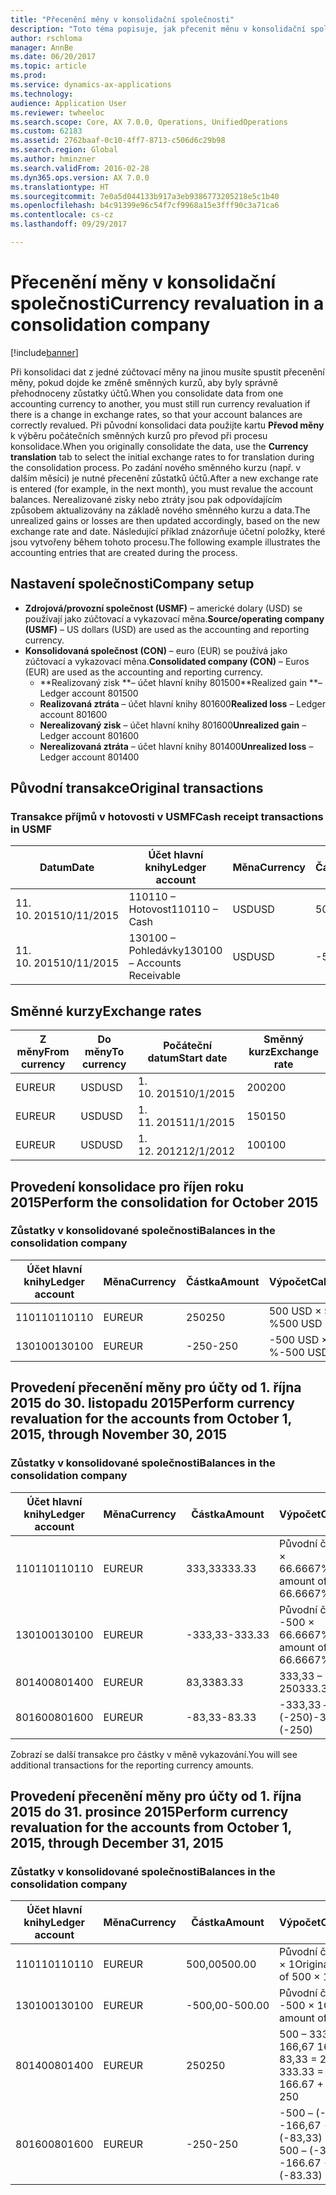 ```yaml
---
title: "Přecenění měny v konsolidační společnosti"
description: "Toto téma popisuje, jak přecenit měnu v konsolidační společnosti."
author: rschloma
manager: AnnBe
ms.date: 06/20/2017
ms.topic: article
ms.prod: 
ms.service: dynamics-ax-applications
ms.technology: 
audience: Application User
ms.reviewer: twheeloc
ms.search.scope: Core, AX 7.0.0, Operations, UnifiedOperations
ms.custom: 62183
ms.assetid: 2762baaf-0c10-4ff7-8713-c506d6c29b98
ms.search.region: Global
ms.author: hminzner
ms.search.validFrom: 2016-02-28
ms.dyn365.ops.version: AX 7.0.0
ms.translationtype: HT
ms.sourcegitcommit: 7e0a5d044133b917a3eb9386773205218e5c1b40
ms.openlocfilehash: b4c91399e96c54f7cf9968a15e3fff90c3a71ca6
ms.contentlocale: cs-cz
ms.lasthandoff: 09/29/2017

---
```


# <a name="currency-revaluation-in-a-consolidation-company"></a><span data-ttu-id="87b5f-103">Přecenění měny v konsolidační společnosti</span><span class="sxs-lookup"><span data-stu-id="87b5f-103">Currency revaluation in a consolidation company</span></span>

[!include[banner](../includes/banner.md)]




<span data-ttu-id="87b5f-104">Při konsolidaci dat z jedné zúčtovací měny na jinou musíte spustit přecenění měny, pokud dojde ke změně směnných kurzů, aby byly správně přehodnoceny zůstatky účtů.</span><span class="sxs-lookup"><span data-stu-id="87b5f-104">When you consolidate data from one accounting currency to another, you must still run currency revaluation if there is a change in exchange rates, so that your account balances  are correctly revalued.</span></span> <span data-ttu-id="87b5f-105">Při původní konsolidaci data použijte kartu **Převod měny** k výběru počátečních směnných kurzů pro převod při procesu konsolidace.</span><span class="sxs-lookup"><span data-stu-id="87b5f-105">When you originally consolidate the data, use the **Currency translation** tab to select the initial exchange rates to for translation during the consolidation process.</span></span> <span data-ttu-id="87b5f-106">Po zadání nového směnného kurzu (např. v dalším měsíci) je nutné přecenění zůstatků účtů.</span><span class="sxs-lookup"><span data-stu-id="87b5f-106">After a new exchange rate is entered (for example, in the next month), you must revalue the account balances.</span></span> <span data-ttu-id="87b5f-107">Nerealizované zisky nebo ztráty jsou pak odpovídajícím způsobem aktualizovány na základě nového směnného kurzu a data.</span><span class="sxs-lookup"><span data-stu-id="87b5f-107">The unrealized gains or losses are then updated accordingly, based on the new exchange rate and date.</span></span> <span data-ttu-id="87b5f-108">Následující příklad znázorňuje účetní položky, které jsou vytvořeny během tohoto procesu.</span><span class="sxs-lookup"><span data-stu-id="87b5f-108">The following example illustrates the accounting entries that are created during the process.</span></span>

## <a name="company-setup"></a><span data-ttu-id="87b5f-109">Nastavení společnosti</span><span class="sxs-lookup"><span data-stu-id="87b5f-109">Company setup</span></span>
-   <span data-ttu-id="87b5f-110">**Zdrojová/provozní společnost (USMF)** – americké dolary (USD) se používají jako zúčtovací a vykazovací měna.</span><span class="sxs-lookup"><span data-stu-id="87b5f-110">**Source/operating company (USMF)** – US dollars (USD) are used as the accounting and reporting currency.</span></span>
-   <span data-ttu-id="87b5f-111">**Konsolidovaná společnost (CON)** – euro (EUR) se používá jako zúčtovací a vykazovací měna.</span><span class="sxs-lookup"><span data-stu-id="87b5f-111">**Consolidated company (CON)** – Euros (EUR) are used as the accounting and reporting currency.</span></span>
    -   <span data-ttu-id="87b5f-112">**Realizovaný zisk **– účet hlavní knihy 801500</span><span class="sxs-lookup"><span data-stu-id="87b5f-112">**Realized gain **– Ledger account 801500</span></span>
    -   <span data-ttu-id="87b5f-113">**Realizovaná ztráta** – účet hlavní knihy 801600</span><span class="sxs-lookup"><span data-stu-id="87b5f-113">**Realized loss** – Ledger account 801600</span></span>
    -   <span data-ttu-id="87b5f-114">**Nerealizovaný zisk** – účet hlavní knihy 801600</span><span class="sxs-lookup"><span data-stu-id="87b5f-114">**Unrealized gain** – Ledger account 801600</span></span>
    -   <span data-ttu-id="87b5f-115">**Nerealizovaná ztráta** – účet hlavní knihy 801400</span><span class="sxs-lookup"><span data-stu-id="87b5f-115">**Unrealized loss** – Ledger account 801400</span></span>

## <a name="original-transactions"></a><span data-ttu-id="87b5f-116">Původní transakce</span><span class="sxs-lookup"><span data-stu-id="87b5f-116">Original transactions</span></span>
### <a name="cash-receipt-transactions-in-usmf"></a><span data-ttu-id="87b5f-117">Transakce příjmů v hotovosti v USMF</span><span class="sxs-lookup"><span data-stu-id="87b5f-117">Cash receipt transactions in USMF</span></span>

| <span data-ttu-id="87b5f-118">Datum</span><span class="sxs-lookup"><span data-stu-id="87b5f-118">Date</span></span>       | <span data-ttu-id="87b5f-119">Účet hlavní knihy</span><span class="sxs-lookup"><span data-stu-id="87b5f-119">Ledger account</span></span>               | <span data-ttu-id="87b5f-120">Měna</span><span class="sxs-lookup"><span data-stu-id="87b5f-120">Currency</span></span> | <span data-ttu-id="87b5f-121">Částka</span><span class="sxs-lookup"><span data-stu-id="87b5f-121">Amount</span></span> |
|------------|------------------------------|----------|--------|
| <span data-ttu-id="87b5f-122">11. 10. 2015</span><span class="sxs-lookup"><span data-stu-id="87b5f-122">10/11/2015</span></span> | <span data-ttu-id="87b5f-123">110110 – Hotovost</span><span class="sxs-lookup"><span data-stu-id="87b5f-123">110110 – Cash</span></span>                | <span data-ttu-id="87b5f-124">USD</span><span class="sxs-lookup"><span data-stu-id="87b5f-124">USD</span></span>      | <span data-ttu-id="87b5f-125">500</span><span class="sxs-lookup"><span data-stu-id="87b5f-125">500</span></span>    |
| <span data-ttu-id="87b5f-126">11. 10. 2015</span><span class="sxs-lookup"><span data-stu-id="87b5f-126">10/11/2015</span></span> | <span data-ttu-id="87b5f-127">130100 – Pohledávky</span><span class="sxs-lookup"><span data-stu-id="87b5f-127">130100 – Accounts Receivable</span></span> | <span data-ttu-id="87b5f-128">USD</span><span class="sxs-lookup"><span data-stu-id="87b5f-128">USD</span></span>      | <span data-ttu-id="87b5f-129">-500</span><span class="sxs-lookup"><span data-stu-id="87b5f-129">-500</span></span>   |

## <a name="exchange-rates"></a><span data-ttu-id="87b5f-130">Směnné kurzy</span><span class="sxs-lookup"><span data-stu-id="87b5f-130">Exchange rates</span></span>
| <span data-ttu-id="87b5f-131">Z měny</span><span class="sxs-lookup"><span data-stu-id="87b5f-131">From currency</span></span> | <span data-ttu-id="87b5f-132">Do měny</span><span class="sxs-lookup"><span data-stu-id="87b5f-132">To currency</span></span> | <span data-ttu-id="87b5f-133">Počáteční datum</span><span class="sxs-lookup"><span data-stu-id="87b5f-133">Start date</span></span> | <span data-ttu-id="87b5f-134">Směnný kurz</span><span class="sxs-lookup"><span data-stu-id="87b5f-134">Exchange rate</span></span> |
|---------------|-------------|------------|---------------|
| <span data-ttu-id="87b5f-135">EUR</span><span class="sxs-lookup"><span data-stu-id="87b5f-135">EUR</span></span>           | <span data-ttu-id="87b5f-136">USD</span><span class="sxs-lookup"><span data-stu-id="87b5f-136">USD</span></span>         | <span data-ttu-id="87b5f-137">1. 10. 2015</span><span class="sxs-lookup"><span data-stu-id="87b5f-137">10/1/2015</span></span>  | <span data-ttu-id="87b5f-138">200</span><span class="sxs-lookup"><span data-stu-id="87b5f-138">200</span></span>           |
| <span data-ttu-id="87b5f-139">EUR</span><span class="sxs-lookup"><span data-stu-id="87b5f-139">EUR</span></span>           | <span data-ttu-id="87b5f-140">USD</span><span class="sxs-lookup"><span data-stu-id="87b5f-140">USD</span></span>         | <span data-ttu-id="87b5f-141">1. 11. 2015</span><span class="sxs-lookup"><span data-stu-id="87b5f-141">11/1/2015</span></span>  | <span data-ttu-id="87b5f-142">150</span><span class="sxs-lookup"><span data-stu-id="87b5f-142">150</span></span>           |
| <span data-ttu-id="87b5f-143">EUR</span><span class="sxs-lookup"><span data-stu-id="87b5f-143">EUR</span></span>           | <span data-ttu-id="87b5f-144">USD</span><span class="sxs-lookup"><span data-stu-id="87b5f-144">USD</span></span>         | <span data-ttu-id="87b5f-145">1. 12. 2012</span><span class="sxs-lookup"><span data-stu-id="87b5f-145">12/1/2012</span></span>  | <span data-ttu-id="87b5f-146">100</span><span class="sxs-lookup"><span data-stu-id="87b5f-146">100</span></span>           |

## <a name="perform-the-consolidation-for-october-2015"></a><span data-ttu-id="87b5f-147">Provedení konsolidace pro říjen roku 2015</span><span class="sxs-lookup"><span data-stu-id="87b5f-147">Perform the consolidation for October 2015</span></span>
### <a name="balances-in-the-consolidation-company"></a><span data-ttu-id="87b5f-148">Zůstatky v konsolidované společnosti</span><span class="sxs-lookup"><span data-stu-id="87b5f-148">Balances in the consolidation company</span></span>

| <span data-ttu-id="87b5f-149">Účet hlavní knihy</span><span class="sxs-lookup"><span data-stu-id="87b5f-149">Ledger account</span></span> | <span data-ttu-id="87b5f-150">Měna</span><span class="sxs-lookup"><span data-stu-id="87b5f-150">Currency</span></span> | <span data-ttu-id="87b5f-151">Částka</span><span class="sxs-lookup"><span data-stu-id="87b5f-151">Amount</span></span> | <span data-ttu-id="87b5f-152">Výpočet</span><span class="sxs-lookup"><span data-stu-id="87b5f-152">Calculation</span></span>    |
|----------------|----------|--------|----------------|
| <span data-ttu-id="87b5f-153">110110</span><span class="sxs-lookup"><span data-stu-id="87b5f-153">110110</span></span>         | <span data-ttu-id="87b5f-154">EUR</span><span class="sxs-lookup"><span data-stu-id="87b5f-154">EUR</span></span>      | <span data-ttu-id="87b5f-155">250</span><span class="sxs-lookup"><span data-stu-id="87b5f-155">250</span></span>    | <span data-ttu-id="87b5f-156">500 USD × 50 %</span><span class="sxs-lookup"><span data-stu-id="87b5f-156">500 USD × 50%</span></span>  |
| <span data-ttu-id="87b5f-157">130100</span><span class="sxs-lookup"><span data-stu-id="87b5f-157">130100</span></span>         | <span data-ttu-id="87b5f-158">EUR</span><span class="sxs-lookup"><span data-stu-id="87b5f-158">EUR</span></span>      | <span data-ttu-id="87b5f-159">-250</span><span class="sxs-lookup"><span data-stu-id="87b5f-159">-250</span></span>   | <span data-ttu-id="87b5f-160">-500 USD × 50 %</span><span class="sxs-lookup"><span data-stu-id="87b5f-160">-500 USD × 50%</span></span> |

## <a name="perform-currency-revaluation-for-the-accounts-from-october-1-2015-through-november-30-2015"></a><span data-ttu-id="87b5f-161">Provedení přecenění měny pro účty od 1. října 2015 do 30. listopadu 2015</span><span class="sxs-lookup"><span data-stu-id="87b5f-161">Perform currency revaluation for the accounts from October 1, 2015, through November 30, 2015</span></span>
### <a name="balances-in-the-consolidation-company"></a><span data-ttu-id="87b5f-162">Zůstatky v konsolidované společnosti</span><span class="sxs-lookup"><span data-stu-id="87b5f-162">Balances in the consolidation company</span></span>

| <span data-ttu-id="87b5f-163">Účet hlavní knihy</span><span class="sxs-lookup"><span data-stu-id="87b5f-163">Ledger account</span></span> | <span data-ttu-id="87b5f-164">Měna</span><span class="sxs-lookup"><span data-stu-id="87b5f-164">Currency</span></span> | <span data-ttu-id="87b5f-165">Částka</span><span class="sxs-lookup"><span data-stu-id="87b5f-165">Amount</span></span>  | <span data-ttu-id="87b5f-166">Výpočet</span><span class="sxs-lookup"><span data-stu-id="87b5f-166">Calculation</span></span>                        |
|----------------|----------|---------|------------------------------------|
| <span data-ttu-id="87b5f-167">110110</span><span class="sxs-lookup"><span data-stu-id="87b5f-167">110110</span></span>         | <span data-ttu-id="87b5f-168">EUR</span><span class="sxs-lookup"><span data-stu-id="87b5f-168">EUR</span></span>      | <span data-ttu-id="87b5f-169">333,33</span><span class="sxs-lookup"><span data-stu-id="87b5f-169">333.33</span></span>  | <span data-ttu-id="87b5f-170">Původní částka 500 × 66.6667%</span><span class="sxs-lookup"><span data-stu-id="87b5f-170">Original amount of 500 × 66.6667%</span></span>  |
| <span data-ttu-id="87b5f-171">130100</span><span class="sxs-lookup"><span data-stu-id="87b5f-171">130100</span></span>         | <span data-ttu-id="87b5f-172">EUR</span><span class="sxs-lookup"><span data-stu-id="87b5f-172">EUR</span></span>      | <span data-ttu-id="87b5f-173">-333,33</span><span class="sxs-lookup"><span data-stu-id="87b5f-173">-333.33</span></span> | <span data-ttu-id="87b5f-174">Původní částka -500 × 66.6667%</span><span class="sxs-lookup"><span data-stu-id="87b5f-174">Original amount of -500 × 66.6667%</span></span> |
| <span data-ttu-id="87b5f-175">801400</span><span class="sxs-lookup"><span data-stu-id="87b5f-175">801400</span></span>         | <span data-ttu-id="87b5f-176">EUR</span><span class="sxs-lookup"><span data-stu-id="87b5f-176">EUR</span></span>      | <span data-ttu-id="87b5f-177">83,33</span><span class="sxs-lookup"><span data-stu-id="87b5f-177">83.33</span></span>   | <span data-ttu-id="87b5f-178">333,33 – 250</span><span class="sxs-lookup"><span data-stu-id="87b5f-178">333.33 – 250</span></span>                       |
| <span data-ttu-id="87b5f-179">801600</span><span class="sxs-lookup"><span data-stu-id="87b5f-179">801600</span></span>         | <span data-ttu-id="87b5f-180">EUR</span><span class="sxs-lookup"><span data-stu-id="87b5f-180">EUR</span></span>      | <span data-ttu-id="87b5f-181">-83,33</span><span class="sxs-lookup"><span data-stu-id="87b5f-181">-83.33</span></span>  | <span data-ttu-id="87b5f-182">-333,33 – (-250)</span><span class="sxs-lookup"><span data-stu-id="87b5f-182">-333.33 – (-250)</span></span>                   |

<span data-ttu-id="87b5f-183">Zobrazí se další transakce pro částky v měně vykazování.</span><span class="sxs-lookup"><span data-stu-id="87b5f-183">You will see additional transactions for the reporting currency amounts.</span></span>

## <a name="perform-currency-revaluation-for-the-accounts-from-october-1-2015-through-december-31-2015"></a><span data-ttu-id="87b5f-184">Provedení přecenění měny pro účty od 1. října 2015 do 31. prosince 2015</span><span class="sxs-lookup"><span data-stu-id="87b5f-184">Perform currency revaluation for the accounts from October 1, 2015, through December 31, 2015</span></span>
### <a name="balances-in-the-consolidation-company"></a><span data-ttu-id="87b5f-185">Zůstatky v konsolidované společnosti</span><span class="sxs-lookup"><span data-stu-id="87b5f-185">Balances in the consolidation company</span></span>

| <span data-ttu-id="87b5f-186">Účet hlavní knihy</span><span class="sxs-lookup"><span data-stu-id="87b5f-186">Ledger account</span></span> | <span data-ttu-id="87b5f-187">Měna</span><span class="sxs-lookup"><span data-stu-id="87b5f-187">Currency</span></span> | <span data-ttu-id="87b5f-188">Částka</span><span class="sxs-lookup"><span data-stu-id="87b5f-188">Amount</span></span>  | <span data-ttu-id="87b5f-189">Výpočet</span><span class="sxs-lookup"><span data-stu-id="87b5f-189">Calculation</span></span>                                          |
|----------------|----------|---------|------------------------------------------------------|
| <span data-ttu-id="87b5f-190">110110</span><span class="sxs-lookup"><span data-stu-id="87b5f-190">110110</span></span>         | <span data-ttu-id="87b5f-191">EUR</span><span class="sxs-lookup"><span data-stu-id="87b5f-191">EUR</span></span>      | <span data-ttu-id="87b5f-192">500,00</span><span class="sxs-lookup"><span data-stu-id="87b5f-192">500.00</span></span>  | <span data-ttu-id="87b5f-193">Původní částka 500 × 1</span><span class="sxs-lookup"><span data-stu-id="87b5f-193">Original amount of 500 × 1</span></span>                           |
| <span data-ttu-id="87b5f-194">130100</span><span class="sxs-lookup"><span data-stu-id="87b5f-194">130100</span></span>         | <span data-ttu-id="87b5f-195">EUR</span><span class="sxs-lookup"><span data-stu-id="87b5f-195">EUR</span></span>      | <span data-ttu-id="87b5f-196">-500,00</span><span class="sxs-lookup"><span data-stu-id="87b5f-196">-500.00</span></span> | <span data-ttu-id="87b5f-197">Původní částka -500 × 1</span><span class="sxs-lookup"><span data-stu-id="87b5f-197">Original amount of -500 × 1</span></span>                          |
| <span data-ttu-id="87b5f-198">801400</span><span class="sxs-lookup"><span data-stu-id="87b5f-198">801400</span></span>         | <span data-ttu-id="87b5f-199">EUR</span><span class="sxs-lookup"><span data-stu-id="87b5f-199">EUR</span></span>      | <span data-ttu-id="87b5f-200">250</span><span class="sxs-lookup"><span data-stu-id="87b5f-200">250</span></span>     | <span data-ttu-id="87b5f-201">500 – 333,33 = 166,67 166,67 + 83,33 = 250</span><span class="sxs-lookup"><span data-stu-id="87b5f-201">500 – 333.33 = 166.67 166.67 + 83.33 = 250</span></span>           |
| <span data-ttu-id="87b5f-202">801600</span><span class="sxs-lookup"><span data-stu-id="87b5f-202">801600</span></span>         | <span data-ttu-id="87b5f-203">EUR</span><span class="sxs-lookup"><span data-stu-id="87b5f-203">EUR</span></span>      | <span data-ttu-id="87b5f-204">-250</span><span class="sxs-lookup"><span data-stu-id="87b5f-204">-250</span></span>    | <span data-ttu-id="87b5f-205">-500 – (-333,33) = -166,67 -166,67 + (-83,33) = -250</span><span class="sxs-lookup"><span data-stu-id="87b5f-205">-500 – (-333.33) = -166.67 -166.67 + (-83.33) = -250</span></span> |






